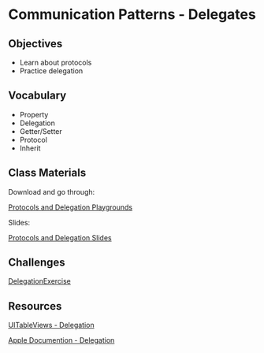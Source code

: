 # Communication Patterns - Delegates

## Objectives

- Learn about protocols
- Practice delegation

## Vocabulary

- Property
- Delegation
- Getter/Setter
- Protocol
- Inherit

## Class Materials

Download and go through:

[Protocols and Delegation Playgrounds](communication-patterns-delegation.zip)

Slides:

[Protocols and Delegation Slides](communication-patterns.key)


## Challenges

[DelegationExercise](https://github.com/Product-College-Labs/DelegationExercise)

## Resources

[UITableViews - Delegation](https://developer.apple.com/documentation/uikit/uitableview)

[Apple Documention - Delegation](https://developer.apple.com/library/content/documentation/General/Conceptual/DevPedia-CocoaCore/Delegation.html)
